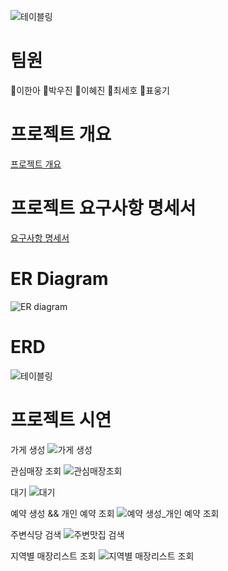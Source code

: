![테이블링](https://github.com/beyond-sw-camp/be07-1st-7team-Tabling/assets/55376327/39212172-3b71-472f-a5ca-0a6d8444481d)

# 팀원
👻이한아 👻박우진 👻이혜진 👻최세호 👻표웅기

# 프로젝트 개요
[프로젝트 개요](https://github.com/beyond-sw-camp/be07-1st-7team-Tabling/blob/main/PDF%20file/Project_outline.pdf)

# 프로젝트 요구사항 명세서
[요구사항 명세서](https://github.com/beyond-sw-camp/be07-1st-7team-Tabling/blob/main/PDF%20file/Software%20Requirements%20Specification.pdf)

# ER Diagram
![ER diagram](https://github.com/beyond-sw-camp/be07-1st-7team-Tabling/assets/55376327/5493a27e-180e-489d-9d34-9eb53360eb7e)


# ERD
![테이블링](https://github.com/beyond-sw-camp/be07-1st-7team-Tabling/assets/55376327/ba9c4e5e-bc79-4143-b88b-7424cdc134b7)

# 프로젝트 시연
가게 생성
![가게 생성](https://github.com/beyond-sw-camp/be07-1st-7team-Tabling/assets/55376327/50abbe12-c6d5-4e46-b6cd-ad25c0de214c)

관심매장 조회
![관심매장조회](https://github.com/beyond-sw-camp/be07-1st-7team-Tabling/assets/55376327/6eeb3535-3887-4782-aa58-1707e7d57077)

대기
![대기](https://github.com/beyond-sw-camp/be07-1st-7team-Tabling/assets/55376327/4137bf1c-53d7-4fd0-8af9-0a9831d6e3d4)

예약 생성 && 개인 예약 조회
![예약 생성_개인 예약 조회](https://github.com/beyond-sw-camp/be07-1st-7team-Tabling/assets/55376327/309097bc-5d61-417b-b65c-aa0c0093a682)

주변식당 검색
![주변맛집 검색](https://github.com/beyond-sw-camp/be07-1st-7team-Tabling/assets/55376327/b08a84e6-2fd8-48d4-acf0-737be5f69279)

지역별 매장리스트 조회
![지역별 매장리스트 조회](https://github.com/beyond-sw-camp/be07-1st-7team-Tabling/assets/55376327/ca6e6aae-20b7-4f16-b0b9-55b9f804f98b)
